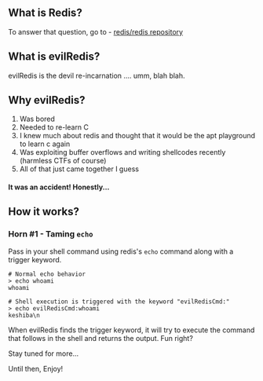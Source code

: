 What is Redis?
--------------
To answer that question, go to - [redis/redis repository](https://github.com/redis/redis)


What is evilRedis?
------------------
evilRedis is the devil re-incarnation .... umm, blah blah.

Why evilRedis?
---------------
1. Was bored
2. Needed to re-learn C
3. I knew much about redis and thought that it would be the apt playground to learn c again
4. Was exploiting buffer overflows and writing shellcodes recently (harmless CTFs of course)
5. All of that just came together I guess

#### It was an accident! Honestly...

How it works?
-------------


### Horn #1 - Taming `echo`

Pass in your shell command using redis's `echo` command along with a trigger keyword.
```
# Normal echo behavior
> echo whoami
whoami

# Shell execution is triggered with the keyword "evilRedisCmd:"
> echo evilRedisCmd:whoami
keshiba\n
```
When evilRedis finds the trigger keyword, it will try to execute the command that follows in the shell and returns the output.
Fun right?


Stay tuned for more...

Until then,
Enjoy!
